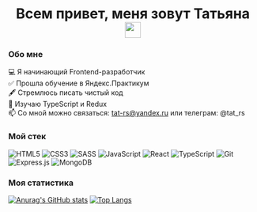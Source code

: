 <h1 align="center">Всем привет, меня зовут Татьяна 
<img src="https://github.com/blackcater/blackcater/raw/main/images/Hi.gif" height="32"/></h1>

### Обо мне

💻 Я начинающий Frontend-разработчик  
✅ Прошла обучение в Яндекс.Практикум  
🖋 Стремлюсь писать чистый код  
📖 Изучаю TypeScript и Redux  
📫 Со мной можно связаться: tat-rs@yandex.ru или телеграм: @tat_rs

### Мой стек

![HTML5](https://img.shields.io/badge/HTML-3b3b3b?logo=html5&style=flat&logoColor=red)  ![CSS3](https://img.shields.io/badge/css-3b3b3b?logo=css3&style=flat&logoColor=white)  ![SASS](https://img.shields.io/badge/SASS-3b3b3b?logo=SASS&style=flat&logoColor=hotlink)  ![JavaScript](https://img.shields.io/badge/javascript-3b3b3b?logo=javascript&style=flat&logoColor=23323330)  ![React](https://img.shields.io/badge/react-3b3b3b?logo=react&style=flat&logoColor=2361DAFB)   ![TypeScript](https://img.shields.io/badge/typescript-3b3b3b?style=flat&logo=typescript&logoColor=23007ACC&labelColor=3b3b3b) 	![Git](https://img.shields.io/badge/Git-3b3b3b?logo=git&style=flat&logoColor=23F05033)  ![Express.js](https://img.shields.io/badge/express-3b3b3b?logo=express&style=flat&logoColor=%2361DAFB)  ![MongoDB](https://img.shields.io/badge/MongoDB-3b3b3b?logo=mongodb&style=flat&logoColor=234ea94b)


### Моя статистика

[![Anurag's GitHub stats](https://github-readme-stats.vercel.app/api?username=tat-rs&theme=highcontrast&show_icons=true)](https://github.com/tat-rs/github-readme-stats) [![Top Langs](https://github-readme-stats.vercel.app/api/top-langs/?username=tat-rs&layout=compact&theme=highcontrast&show_icons=true)](https://github.com/tat-rs/github-readme-stats)